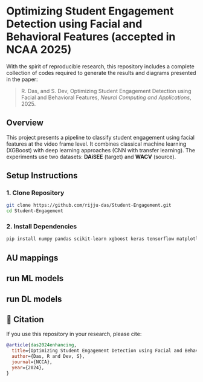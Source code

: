 # Optimizing Student Engagement Detection using Facial and Behavioral Features (accepted in NCAA 2025)

With the spirit of reproducible research, this repository includes a complete collection of codes required to generate the results and diagrams presented in the paper:

> R. Das, and S. Dev, Optimizing Student Engagement Detection using Facial and Behavioral Features, *Neural Computing and Applications*, 2025.


## Overview

This project presents a pipeline to classify student engagement using facial features at the video frame level. It combines classical machine learning (XGBoost) with deep learning approaches (CNN with transfer learning). The experiments use two datasets: **DAiSEE** (target) and **WACV** (source).


## Setup Instructions
### 1. Clone Repository

```bash
git clone https://github.com/rijju-das/Student-Engagement.git
cd Student-Engagement
```

### 2. Install Dependencies

```bash
pip install numpy pandas scikit-learn xgboost keras tensorflow matplotlib
```

## AU mappings

## run ML models

## run DL models
## 📖 Citation

If you use this repository in your research, please cite:

```bibtex
@article{das2024enhancing,
  title={Optimizing Student Engagement Detection using Facial and Behavioral Features},
  author={Das, R and Dev, S},
  journal={NCCA},
  year={2024},
}
```

